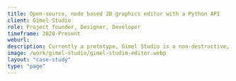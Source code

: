 ```yaml
---
title: Open-source, node based 2D graphics editor with a Python API
client: Gimel Studio
role: Project founder, Designer, Developer
timeframe: 2020-Present
weburl: 
description: Currently a prototype, Gimel Studio is a non-destructive, node-based 2D graphics editor, focused on simplicity, speed, elegance, and usability. Gimel Studio was one of my first open-source projects and remains the most popular. My role thus far has been design, development, and project management, with major contributions from @iwoithe (now a core team member), and 13 other contributors. 
image: /work/gimel-studio/gimel-studio-editor.webp
layout: "case-study"
type: "page"
---
```


